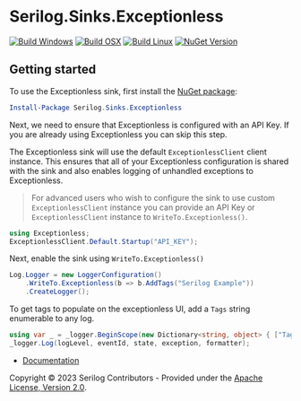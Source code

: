 # Serilog.Sinks.Exceptionless

[![Build Windows](https://github.com/exceptionless/serilog-sinks-exceptionless/workflows/Build%20Windows/badge.svg?branch=master)](https://github.com/Exceptionless/serilog-sinks-exceptionless/actions)
[![Build OSX](https://github.com/exceptionless/serilog-sinks-exceptionless/workflows/Build%20OSX/badge.svg)](https://github.com/Exceptionless/serilog-sinks-exceptionless/actions)
[![Build Linux](https://github.com/exceptionless/serilog-sinks-exceptionless/workflows/Build%20Linux/badge.svg)](https://github.com/Exceptionless/serilog-sinks-exceptionless/actions)
[![NuGet Version](http://img.shields.io/nuget/v/Serilog.Sinks.Exceptionless.svg?style=flat)](https://www.nuget.org/packages/Serilog.Sinks.Exceptionless/)

## Getting started

To use the Exceptionless sink, first install the [NuGet package](https://www.nuget.org/packages/Serilog.Sinks.Exceptionless/):

```powershell
Install-Package Serilog.Sinks.Exceptionless
```

Next, we need to ensure that Exceptionless is configured with an API Key. If you are
already using Exceptionless you can skip this step.

The Exceptionless sink will use the default `ExceptionlessClient` client instance. This ensures
that all of your Exceptionless configuration is shared with the sink and also enables logging
of unhandled exceptions to Exceptionless.

> For advanced users who wish to configure the sink to use custom `ExceptionlessClient` instance
> you can provide an API Key or `ExceptionlessClient` instance to `WriteTo.Exceptionless()`.

```csharp
using Exceptionless;
ExceptionlessClient.Default.Startup("API_KEY");
```

Next, enable the sink using `WriteTo.Exceptionless()`

```csharp
Log.Logger = new LoggerConfiguration()
    .WriteTo.Exceptionless(b => b.AddTags("Serilog Example"))
    .CreateLogger();
```

To get tags to populate on the exceptionless UI, add a `Tags` string enumerable to any log.

```csharp
using var _ = _logger.BeginScope(new Dictionary<string, object> { ["Tags"] = new string[] { "Tag1", "Tag2" }});
_logger.Log(logLevel, eventId, state, exception, formatter);
```

* [Documentation](https://github.com/serilog/serilog/wiki)

Copyright &copy; 2023 Serilog Contributors - Provided under the [Apache License, Version 2.0](http://apache.org/licenses/LICENSE-2.0.html).
